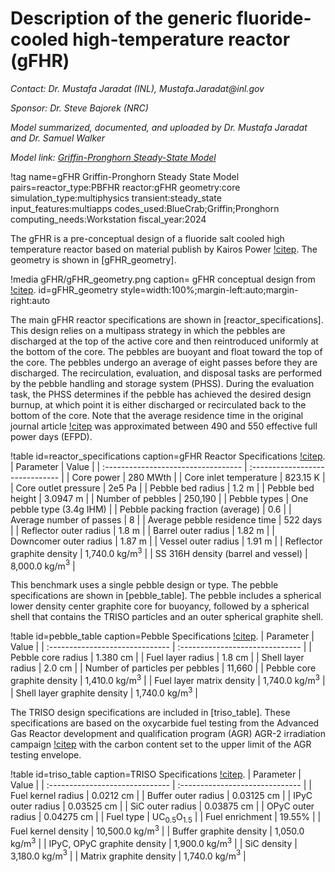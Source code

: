 # Description of the generic fluoride-cooled high-temperature reactor (gFHR)

*Contact: Dr. Mustafa Jaradat (INL), Mustafa.Jaradat\@inl.gov*

*Sponsor: Dr. Steve Bajorek (NRC)*

*Model summarized, documented, and uploaded by Dr. Mustafa Jaradat and Dr. Samuel Walker*

*Model link: [Griffin-Pronghorn Steady-State Model](https://github.com/idaholab/virtual_test_bed/tree/devel/pbfhr/gFHR/steady_state)*

!tag name=gFHR Griffin-Pronghorn Steady State Model pairs=reactor_type:PBFHR
                       reactor:gFHR
                       geometry:core
                       simulation_type:multiphysics
                       transient:steady_state
                       input_features:multiapps
                       codes_used:BlueCrab;Griffin;Pronghorn
                       computing_needs:Workstation
                       fiscal_year:2024

The gFHR is a pre-conceptual design of a fluoride salt cooled high temperature reactor based on material publish by Kairos Power [!citep](gFHR). The geometry is shown in [gFHR_geometry].

!media gFHR/gFHR_geometry.png
  caption= gFHR conceptual design from [!citep](gFHR_report).
  id=gFHR_geometry
  style=width:100%;margin-left:auto;margin-right:auto

The main gFHR reactor specifications are shown in [reactor_specifications]. This design relies on a multipass strategy in which the pebbles are discharged at the top of the active core and then reintroduced uniformly at the bottom of the core. The pebbles are buoyant and float toward the top of the core. The pebbles undergo an average of eight passes before they are discharged. The recirculation, evaluation, and disposal tasks are performed by the pebble handling and storage system (PHSS). During the evaluation task, the PHSS determines if the pebble has achieved the desired design burnup, at which point it is either discharged or recirculated back to the bottom of the core. Note that the average residence time in the original journal article [!citep](gFHR) was approximated between 490 and 550 effective full power days (EFPD).

!table id=reactor_specifications caption=gFHR Reactor Specifications [!citep](gFHR_report).
| Parameter                           | Value                           |
| :---------------------------------- | :------------------------------ |
| Core power                          | 280 MWth                        |
| Core inlet temperature              | 823.15 K                        |
| Core outlet pressure                | 2e5 Pa                          |
| Pebble bed radius                   | 1.2 m                           |
| Pebble bed height                   | 3.0947 m                        |
| Number of pebbles                   | 250,190                         |
| Pebble types                        | One pebble type (3.4g IHM)      |
| Pebble packing fraction (average)   | 0.6                             |
| Average number of passes            | 8                               |
| Average pebble residence time       | 522 days                        |
| Reflector outer radius              | 1.8 m                           |
| Barrel outer radius                 | 1.82 m                          |
| Downcomer outer radius              | 1.87 m                          |
| Vessel outer radius                 | 1.91 m                          |
| Reflector graphite density          | 1,740.0 kg/m$^3$                |
| SS 316H density (barrel and vessel) | 8,000.0 kg/m$^3$                |

This benchmark uses a single pebble design or type. The pebble specifications are shown in [pebble_table]. The pebble includes a spherical lower density center graphite core for buoyancy, followed by a spherical shell that contains the TRISO particles and an outer spherical graphite shell.

!table id=pebble_table caption=Pebble Specifications [!citep](gFHR_report).
| Parameter                       | Value                           |
| :------------------------------ | :------------------------------ |
| Pebble core radius              | 1.380 cm                        |
| Fuel layer radius               | 1.8 cm                          |
| Shell layer radius              | 2.0 cm                          |
| Number of particles per pebbles | 11,660                          |
| Pebble core graphite density    | 1,410.0 kg/m$^3$                |
| Fuel layer matrix density       | 1,740.0 kg/m$^3$                |
| Shell layer graphite density    | 1,740.0 kg/m$^3$                |

The TRISO design specifications are included in [triso_table]. These specifications are based on the oxycarbide fuel testing from the Advanced Gas Reactor development and qualification program (AGR) AGR-2 irradiation campaign [!citep](Epri_report) with the carbon content set to the upper limit of the AGR testing envelope.

!table id=triso_table caption=TRISO Specifications [!citep](gFHR_report).
| Parameter                       | Value                           |
| :------------------------------ | :------------------------------ |
| Fuel kernel radius              | 0.0212 cm                       |
| Buffer outer radius             | 0.03125 cm                      |
| IPyC outer radius               | 0.03525 cm                      |
| SiC outer radius                | 0.03875 cm                      |
| OPyC outer radius               | 0.04275 cm                      |
| Fuel type                       | UC$_0$$_.$$_5$O$_1$$_.$$_5$     |
| Fuel enrichment                 | 19.55%                          |
| Fuel kernel density             | 10,500.0 kg/m$^3$               |
| Buffer graphite density         | 1,050.0 kg/m$^3$                |
| IPyC, OPyC graphite density     | 1,900.0 kg/m$^3$                |
| SiC density                     | 3,180.0 kg/m$^3$                |
| Matrix graphite density         | 1,740.0 kg/m$^3$                |
